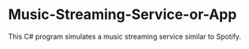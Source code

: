 # Music-Streaming-Service-or-App
This C# program simulates a music streaming service similar to Spotify. 
